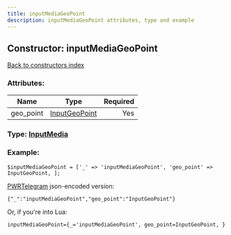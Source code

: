 ```yaml
---
title: inputMediaGeoPoint
description: inputMediaGeoPoint attributes, type and example
---
```

## Constructor: inputMediaGeoPoint  
[Back to constructors index](index.md)



### Attributes:

| Name     |    Type       | Required |
|----------|:-------------:|---------:|
|geo\_point|[InputGeoPoint](../types/InputGeoPoint.md) | Yes|



### Type: [InputMedia](../types/InputMedia.md)


### Example:

```
$inputMediaGeoPoint = ['_' => 'inputMediaGeoPoint', 'geo_point' => InputGeoPoint, ];
```  

[PWRTelegram](https://pwrtelegram.xyz) json-encoded version:

```
{"_":"inputMediaGeoPoint","geo_point":"InputGeoPoint"}
```


Or, if you're into Lua:  


```
inputMediaGeoPoint={_='inputMediaGeoPoint', geo_point=InputGeoPoint, }

```


